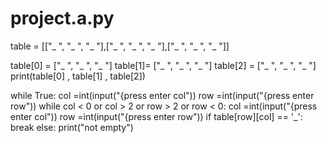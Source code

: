 # project.a.py
table = [["_ ", "_ ", "_ "],["_ ", "_ ", "_ "],["_ ", "_ ", "_ "]]

table[0] = ["_ ", "_ ", "_ "]
table[1]= ["_ ", "_ ", "_ "]
table[2] = ["_ ", "_ ", "_ "]
print(table[0] , table[1] , table[2])

while True:
    col =int(input("{press enter col"))
    row =int(input("{press enter row"))
    while col < 0 or col > 2 or row > 2 or row < 0:
        col =int(input("{press enter col"))
        row =int(input("{press enter row"))
    if table[row][col] == '_':
        break
    else:
        print("not empty")
